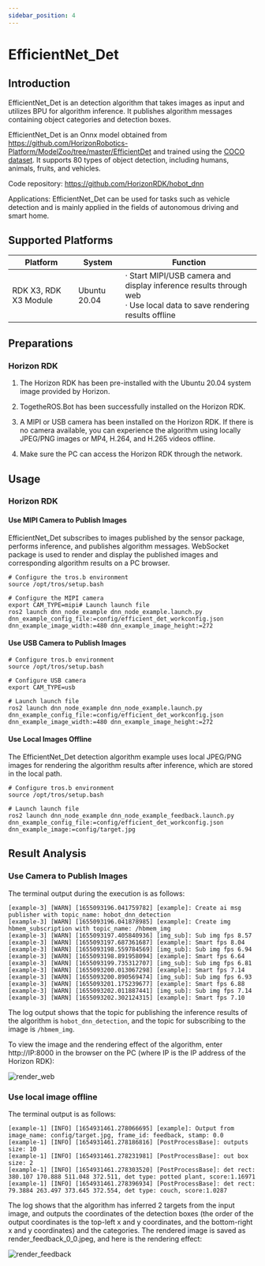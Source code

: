 ```yaml
---
sidebar_position: 4
---
```

# EfficientNet_Det

## Introduction

EfficientNet_Det is an detection algorithm that takes images as input and utilizes BPU for algorithm inference. It publishes algorithm messages containing object categories and detection boxes.

EfficientNet_Det is an Onnx model obtained from <https://github.com/HorizonRobotics-Platform/ModelZoo/tree/master/EfficientDet> and trained using the [COCO dataset](http://cocodataset.org/). It supports 80 types of object detection, including humans, animals, fruits, and vehicles.

Code repository: <https://github.com/HorizonRDK/hobot_dnn>

Applications: EfficientNet_Det can be used for tasks such as vehicle detection and is mainly applied in the fields of autonomous driving and smart home.

## Supported Platforms

| Platform               | System | Function                                        |
| ---------------------- | ---------------- | ------------------------------------------------------------ |
| RDK X3, RDK X3 Module  | Ubuntu 20.04     | · Start MIPI/USB camera and display inference results through web<br/>· Use local data to save rendering results offline |

## Preparations

### Horizon RDK

1. The Horizon RDK has been pre-installed with the Ubuntu 20.04 system image provided by Horizon.

2. TogetheROS.Bot has been successfully installed on the Horizon RDK.

3. A MIPI or USB camera has been installed on the Horizon RDK. If there is no camera available, you can experience the algorithm using locally JPEG/PNG images or MP4, H.264, and H.265 videos offline.

4. Make sure the PC can access the Horizon RDK through the network.

## Usage

### Horizon RDK

#### Use MIPI Camera to Publish Images

EfficientNet_Det subscribes to images published by the sensor package, performs inference, and publishes algorithm messages. WebSocket package is used to render and display the published images and corresponding algorithm results on a PC browser.

```shell
# Configure the tros.b environment
source /opt/tros/setup.bash

# Configure the MIPI camera
export CAM_TYPE=mipi# Launch launch file
ros2 launch dnn_node_example dnn_node_example.launch.py dnn_example_config_file:=config/efficient_det_workconfig.json dnn_example_image_width:=480 dnn_example_image_height:=272
```

#### Use USB Camera to Publish Images

```shell
# Configure tros.b environment
source /opt/tros/setup.bash

# Configure USB camera
export CAM_TYPE=usb

# Launch launch file
ros2 launch dnn_node_example dnn_node_example.launch.py dnn_example_config_file:=config/efficient_det_workconfig.json dnn_example_image_width:=480 dnn_example_image_height:=272
```

#### Use Local Images Offline

The EfficientNet_Det detection algorithm example uses local JPEG/PNG images for rendering the algorithm results after inference, which are stored in the local path.

```shell
# Configure tros.b environment
source /opt/tros/setup.bash

# Launch launch file
ros2 launch dnn_node_example dnn_node_example_feedback.launch.py dnn_example_config_file:=config/efficient_det_workconfig.json dnn_example_image:=config/target.jpg
```

## Result Analysis

### Use Camera to Publish Images 

The terminal output during the execution is as follows:

```shell
[example-3] [WARN] [1655093196.041759782] [example]: Create ai msg publisher with topic_name: hobot_dnn_detection
[example-3] [WARN] [1655093196.041878985] [example]: Create img hbmem_subscription with topic_name: /hbmem_img
[example-3] [WARN] [1655093197.405840936] [img_sub]: Sub img fps 8.57
[example-3] [WARN] [1655093197.687361687] [example]: Smart fps 8.04
[example-3] [WARN] [1655093198.559784569] [img_sub]: Sub img fps 6.94
[example-3] [WARN] [1655093198.891958094] [example]: Smart fps 6.64
[example-3] [WARN] [1655093199.735312707] [img_sub]: Sub img fps 6.81
[example-3] [WARN] [1655093200.013067298] [example]: Smart fps 7.14
[example-3] [WARN] [1655093200.890569474] [img_sub]: Sub img fps 6.93
[example-3] [WARN] [1655093201.175239677] [example]: Smart fps 6.88
[example-3] [WARN] [1655093202.011887441] [img_sub]: Sub img fps 7.14
[example-3] [WARN] [1655093202.302124315] [example]: Smart fps 7.10
```

The log output shows that the topic for publishing the inference results of the algorithm is `hobot_dnn_detection`, and the topic for subscribing to the image is `/hbmem_img`.

To view the image and the rendering effect of the algorithm, enter http://IP:8000 in the browser on the PC (where IP is the IP address of the Horizon RDK):

![render_web](./image/box_basic/efficient_det_render_web.jpeg)

### Use local image offline

The terminal output is as follows:

```shell
[example-1] [INFO] [1654931461.278066695] [example]: Output from image_name: config/target.jpg, frame_id: feedback, stamp: 0.0
[example-1] [INFO] [1654931461.278186816] [PostProcessBase]: outputs size: 10
[example-1] [INFO] [1654931461.278231981] [PostProcessBase]: out box size: 2
[example-1] [INFO] [1654931461.278303520] [PostProcessBase]: det rect: 380.107 170.888 511.048 372.511, det type: potted plant, score:1.16971
[example-1] [INFO] [1654931461.278396934] [PostProcessBase]: det rect: 79.3884 263.497 373.645 372.554, det type: couch, score:1.0287
```

The log shows that the algorithm has inferred 2 targets from the input image, and outputs the coordinates of the detection boxes (the order of the output coordinates is the top-left x and y coordinates, and the bottom-right x and y coordinates) and the categories. The rendered image is saved as render_feedback_0_0.jpeg, and here is the rendering effect:

![render_feedback](./image/box_basic/efficient_det_render_feedback.jpeg)